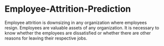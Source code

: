 # Employee-Attrition-Prediction
Employee attrition is downsizing in any organization where employees resign. Employees are valuable assets of any organization. It is necessary to know whether the employees are dissatisfied or whether there are other reasons for leaving their respective jobs.
